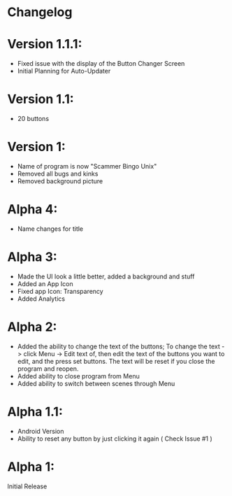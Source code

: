 Changelog
=========

# Version 1.1.1:
- Fixed issue with the display of the Button Changer Screen
- Initial Planning for Auto-Updater

# Version 1.1:
- 20 buttons

# Version 1:
- Name of program is now "Scammer Bingo Unix"
- Removed all bugs and kinks
- Removed background picture

# Alpha 4:
- Name changes for title

# Alpha 3:
- Made the UI look a little better, added a background and stuff
- Added an App Icon
- Fixed app Icon: Transparency
- Added Analytics

# Alpha 2:
- Added the ability to change the text of the buttons; To change the text -> click Menu -> Edit text of, then edit the text of the buttons you want to edit, and the press set buttons. The text will be reset if you close the program and reopen.
- Added ability to close program from Menu
- Added ability to switch between scenes through Menu

# Alpha 1.1:
- Android Version
- Ability to reset any button by just clicking it again ( Check Issue #1 )

# Alpha 1:
Initial Release